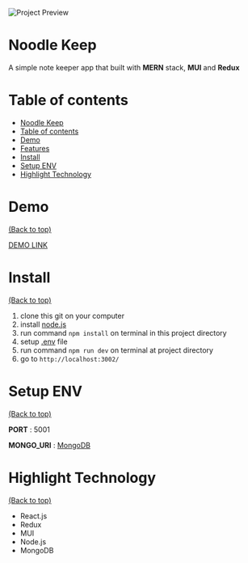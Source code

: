 <!-- Add banner here -->

![Project Preview](https://www.dropbox.com/s/pvd6n0j8p9cazt7/preview%20desktop%20noodle%201.jpg?raw=1)

# Noodle Keep

<!-- Describe your project in brief -->

A simple note keeper app that built with **MERN** stack, **MUI** and **Redux**

# Table of contents

- [Noodle Keep](#noodle-keep)
- [Table of contents](#table-of-contents)
- [Demo](#demo)
- [Features](#features)
- [Install](#install)
- [Setup ENV](#setup-env)
- [Highlight Technology](#highlight-technology)

# Demo

[(Back to top)](#table-of-contents)

[DEMO LINK](https://thasup-noodle-keep.herokuapp.com/)

# Install

[(Back to top)](#table-of-contents)

1. clone this git on your computer
2. install [node.js](https://nodejs.org/en/)
3. run command `npm install` on terminal in this project directory
4. setup [.env](#setup-env) file
5. run command `npm run dev` on terminal at project directory
6. go to `http://localhost:3002/`

# Setup ENV

[(Back to top)](#table-of-contents)

**PORT** : 5001

**MONGO_URI** : [MongoDB](https://www.mongodb.com/)

# Highlight Technology

[(Back to top)](#table-of-contents)

- React.js
- Redux
- MUI
- Node.js
- MongoDB
